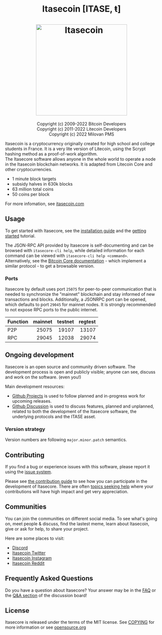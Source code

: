 <h1 align="center">
Itasecoin [ITASE, ŧ]  
<br/><br/>
<img src="https://cdn.discordapp.com/attachments/942530848635363471/948311944409006101/itasaaecoin.png" alt="Itasecoin" width="300"/>
</h1>

<div align="center">

Copyright (c) 2009-2022 Bitcoin Developers<br>
Copyright (c) 2011-2022 Litecoin Developers<br>
Copyright (c) 2022 Milovan PMS

</div>

Itasecoin is a cryptocurrency originally created for high school and college students in France. It is a very lite version of Litecoin, using the Scrypt hashing method as a proof-of-work algorithm. <br>The Itasecore software allows anyone in the whole world to operate a node in the Itasecoin blockchain networks. It is adapted from Litecoin Core and other cryptocurrencies.
 - 1 minute block targets
 - subsidy halves in 630k blocks
 - 63 million total coins
 - 50 coins per block

For more infomation, see [itasecoin.com](https://itasecoin.com)

## Usage

To get started with Itasecore, see the [installation guide](INSTALL.md) and the [getting started](doc/getting-started.md) tutorial.

The JSON-RPC API provided by Itasecore is self-documenting and can be browsed with `itasecore-cli help`, while detailed information for each command can be viewed with `itasecore-cli help <command>`. 
<br>Alternatively, see the [Bitcoin Core documentation](https://developer.bitcoin.org/reference/rpc/) - which implement a similar protocol - to get a browsable version.

### Ports

Itasecore by default uses port `25075` for peer-to-peer communication that
is needed to synchronize the "mainnet" blockchain and stay informed of new
transactions and blocks. Additionally, a JSONRPC port can be opened, which
defaults to port `29045` for mainnet nodes. It is strongly recommended to not
expose RPC ports to the public internet.

| Function | mainnet | testnet | regtest |
| :------- | ------: | ------: | ------: |
| P2P      |   25075 |   19107 |   13107 |
| RPC      |   29045 |   12038 |   29074 |

## Ongoing development

Itasecore is an open source and community driven software. The development
process is open and publicly visible; anyone can see, discuss and work on the
software. (even you!)

Main development resources:

* [Github Projects](https://github.com/milopms/itasecoin/projects) is used to
  follow planned and in-progress work for upcoming releases.
* [Github Discussion](https://github.com/milopms/itasecoin/discussions) is used
  to discuss features, planned and unplanned, related to both the development of
  the Itasecore software, the underlying protocols and the ITASE asset.  

### Version strategy
Version numbers are following ```major.minor.patch``` semantics.

## Contributing

If you find a bug or experience issues with this software, please report it
using the [issue system](https://github.com/milopms/itasecoin/issues/new?assignees=&labels=bug&template=bug_report.md&title=%5Bbug%5D+).

Please see [the contribution guide](CONTRIBUTING.md) to see how you can
participate in the development of Itasecore. There are often
[topics seeking help](https://github.com/milopms/itasecoin/labels/help%20wanted)
where your contributions will have high impact and get very appreciation.

## Communities

You can join the communities on different social media.
To see what's going on, meet people & discuss, find the lastest meme, learn
about Itasecoin, give or ask for help, to share your project.

Here are some places to visit:

* [Discord](https://discord.gg/M86FaRchGb)
* [Itasecoin Twitter](https://twitter.com/itasecoin)
* [Itasecoin Instagram](https://instagram.com/itasecoin)
* [Itasecoin Reddit](https://reddit.com/r/itasecoin)

## Frequently Asked Questions 

Do you have a question about Itasecore? Your answer may be in the
[FAQ](https://itasecoin.com/faq) or the
[Q&A section](https://github.com/milopms/itasecoin/discussions/categories/q-a)
of the discussion board!

## License
Itasecore is released under the terms of the MIT license. See
[COPYING](COPYING) for more information or see
[opensource.org](https://opensource.org/licenses/MIT)
